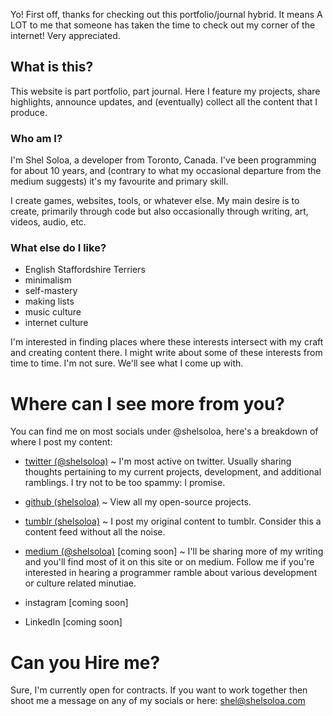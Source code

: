 Yo! First off, thanks for checking out this portfolio/journal hybrid. It means A LOT to me that someone has taken the time to check out my corner of the internet! Very appreciated.

## What is this?

This website is part portfolio, part journal. Here I feature my projects, share highlights, announce updates, and (eventually) collect all the content that I produce.

### Who am I?

I'm Shel Soloa, a developer from Toronto, Canada. I've been programming for about 10 years, and (contrary to what my occasional departure from the medium suggests) it's my favourite and primary skill.

I create games, websites, tools, or whatever else. My main desire is to create, primarily through code but also occasionally through writing, art, videos, audio, etc. 

### What else do I like?

- English Staffordshire Terriers
- minimalism
- self-mastery
- making lists
- music culture
- internet culture

I'm interested in finding places where these interests intersect with my craft and creating content there. I might write about some of these interests from time to time. I'm not sure. We'll see what I come up with.

# Where can I see more from you?

You can find me on most socials under @shelsoloa, here's a breakdown of where I post my content:

- [twitter (@shelsoloa)](twitter.com/_shellbot_) ~ I'm most active on twitter. Usually sharing thoughts pertaining to my current projects, development, and additional ramblings. I try not to be too spammy: I promise.

- [github (shelsoloa)](github.com/shelsoloa) ~ View all my open-source projects.

- [tumblr (shelsoloa)](sshellbot.tumblr.com) ~ I post my original content to tumblr. Consider this a content feed without all the noise.

- [medium (@shelsoloa)](medium.com/@shelsoloa) [coming soon] ~ I'll be sharing more of my writing and you'll find most of it on this site or on medium. Follow me if you're interested in hearing a programmer ramble about various development or culture related minutiae.

- instagram [coming soon]

- LinkedIn [coming soon]


# Can you Hire me?

Sure, I'm currently open for contracts. If you want to work together then shoot me a message on any of my socials or here: [shel@shelsoloa.com](mailto:shel@shelsoloa.com)